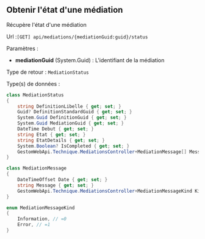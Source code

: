 ## <span id='etatdunemediation'>Obtenir l'état d'une médiation</span>

Récupère l'état d'une médiation

Url :`[GET] api/mediations/{mediationGuid:guid}/status`

Paramètres : 

- **mediationGuid** (System.Guid) : L'identifiant de la médiation

Type de retour : `MediationStatus`

Type(s) de données :

```csharp
class MediationStatus
{
	string DefinitionLibelle { get; set; }
	Guid? DefinitionStandardGuid { get; set; }
	System.Guid DefinitionGuid { get; set; }
	System.Guid MediationGuid { get; set; }
	DateTime Debut { get; set; }
	string Etat { get; set; }
	string EtatDetails { get; set; }
	System.Boolean? IsCompleted { get; set; }
	GestomWebApi.Technique.MediationsController+MediationMessage[] Messages { get; set; }
}

class MediationMessage
{
	DateTimeOffset Date { get; set; }
	string Message { get; set; }
	GestomWebApi.Technique.MediationsController+MediationMessageKind Kind { get; set; }
}

enum MediationMessageKind
{
	Information, // =0
	Error, // =1
}

```
